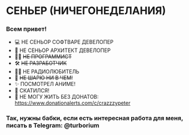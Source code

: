 # СЕНЬЕР (НИЧЕГОНЕДЕЛАНИЯ)  

### Всем привет!

- 💻 НЕ СЕНЬОР СОФТВАРЕ ДЕВЕЛОПЕР
- 💾 НЕ СЕНЬОР АРХИТЕКТ ДЕВЕЛОПЕР
- 👨‍💻 ~~НЕ ПРОГРАММИСТ~~
- 🛠 ~~НЕ РАЗРАБОТЧИК~~
- 👨‍🔧 НЕ РАДИОЛЮБИТЕЛЬ
- 🧐 ~~НЕ ШАРЮ НИ В ЧЕМ!~~
- ✨ ПОСМОТРЕЛ АНИМЕ!
- 💩 СКАТИЛСЯ!
- 💸 НЕ МОГУ ЖИТЬ БЕЗ ДОНАТОВ: https://www.donationalerts.com/c/crazzzypeter

### Так, нужны бабки, если есть интересная работа для меня, писать в Telegram: @turborium
 
